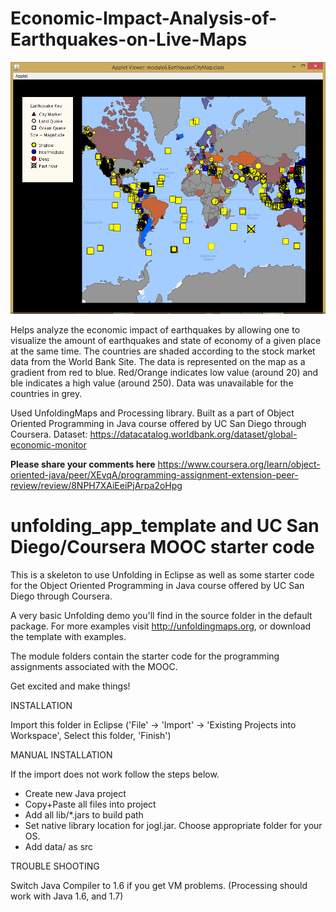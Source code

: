 # Economic-Impact-Analysis-of-Earthquakes-on-Live-Maps
![Image of sample map](EQcityMap.jpg)

Helps analyze the economic impact of earthquakes by allowing one to visualize the amount of earthquakes and state of economy of a given place at the same time.
The countries are shaded according to the stock market data from the World Bank Site. The data is represented on the map as a gradient from red to blue. 
Red/Orange indicates low value (around 20) and ble indicates a high value (around 250). Data was unavailable for the countries in grey.

Used UnfoldingMaps and Processing library. Built as a part of Object Oriented Programming in Java course offered by UC San Diego through Coursera.
Dataset: https://datacatalog.worldbank.org/dataset/global-economic-monitor

**Please share your comments here**
https://www.coursera.org/learn/object-oriented-java/peer/XEvqA/programming-assignment-extension-peer-review/review/8NPH7XAiEeiPjArpa2oHpg

unfolding_app_template and UC San Diego/Coursera MOOC starter code
==================================================================

This is a skeleton to use Unfolding in Eclipse as well as some starter
code for the Object Oriented Programming in Java course offered by 
UC San Diego through Coursera.

A very basic Unfolding demo you'll find in the source folder in the default package. 
For more examples visit http://unfoldingmaps.org, or download the template with
examples.

The module folders contain the starter code for the programming assignments
associated with the MOOC.

Get excited and make things!


INSTALLATION

Import this folder in Eclipse ('File' -> 'Import' -> 'Existing Projects into
Workspace', Select this folder, 'Finish')


MANUAL INSTALLATION

If the import does not work follow the steps below.

- Create new Java project
- Copy+Paste all files into project
- Add all lib/*.jars to build path
- Set native library location for jogl.jar. Choose appropriate folder for your OS.
- Add data/ as src


TROUBLE SHOOTING

Switch Java Compiler to 1.6 if you get VM problems. (Processing should work with Java 1.6, and 1.7)




